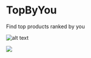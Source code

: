 # TopByYou

Find top products ranked by you

![alt text](https://user-images.githubusercontent.com/13090095/71580361-3654bb00-2af8-11ea-900b-e78100176a86.png)

![](client/public/login_screen.png)


